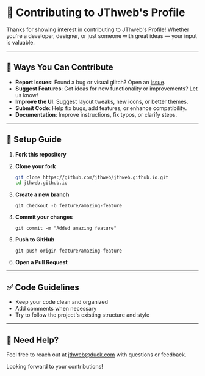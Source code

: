 # 🤝 Contributing to JThweb's Profile

Thanks for showing interest in contributing to JThweb's Profile! Whether you're a developer, designer, or just someone with great ideas — your input is valuable.

----

## 📌 Ways You Can Contribute

- **Report Issues**: Found a bug or visual glitch? Open an [issue](https://github.com/jthweb/jthweb.github.io/issues).
- **Suggest Features**: Got ideas for new functionality or improvements? Let us know!
- **Improve the UI**: Suggest layout tweaks, new icons, or better themes.
- **Submit Code**: Help fix bugs, add features, or enhance compatibility.
- **Documentation**: Improve instructions, fix typos, or clarify steps.

---

## 🧰 Setup Guide

1. **Fork this repository**
2. **Clone your fork**

   ```bash
   git clone https://github.com/jthweb/jthweb.github.io.git
   cd jthweb.github.io
   ```

3. **Create a new branch**
   ```
   git checkout -b feature/amazing-feature
   ```
4. **Commit your changes**
   ```
   git commit -m "Added amazing feature"
   ```
5. **Push to GitHub**
   ```
   git push origin feature/amazing-feature
   ```
6. **Open a Pull Request**

----

## ✅ Code Guidelines

- Keep your code clean and organized
- Add comments when necessary
- Try to follow the project's existing structure and style

---

## 💬 Need Help?

Feel free to reach out at [jthweb@duck.com](mailto:jthweb@duck.com) with questions or feedback.

Looking forward to your contributions!